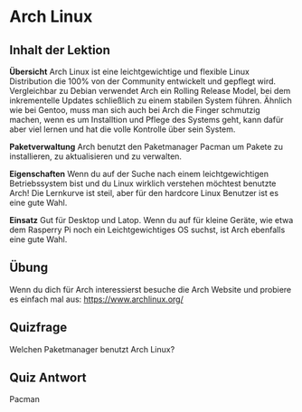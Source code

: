 # Arch Linux

## Inhalt der Lektion

<b>Übersicht</b>
Arch Linux ist eine leichtgewichtige und flexible Linux Distribution die 100% von der Community entwickelt und gepflegt wird. Vergleichbar zu Debian verwendet Arch ein Rolling Release Model, bei dem inkrementelle Updates schließlich zu einem stabilen System führen. Ähnlich wie bei Gentoo, muss man sich auch bei Arch die Finger schmutzig machen, wenn es um Installtion und Pflege des Systems geht, kann dafür aber viel lernen und hat die volle Kontrolle über sein System.

<b>Paketverwaltung</b>
Arch benutzt den Paketmanager Pacman um Pakete zu installieren, zu aktualisieren und zu verwalten.

<b>Eigenschaften</b>
Wenn du auf der Suche nach einem leichtgewichtigen Betriebssystem bist und du Linux wirklich verstehen möchtest benutzte Arch! Die Lernkurve ist steil, aber für den hardcore Linux Benutzer ist es eine gute Wahl.

<b>Einsatz</b>
Gut für Desktop und Latop. Wenn du auf für kleine Geräte, wie etwa dem Rasperry Pi noch ein Leichtgewichtiges OS suchst, ist Arch ebenfalls eine gute Wahl.

## Übung

Wenn du dich für Arch interessierst besuche die Arch Website und probiere es einfach mal aus: <a href='https://www.archlinux.org/'>https://www.archlinux.org/</a>

## Quizfrage

Welchen Paketmanager benutzt Arch Linux?

## Quiz Antwort

Pacman
